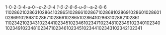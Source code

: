 1-0-2-3-4-u-0-_-a-2-3-4
1-0-2-8-6-u-0-_-a-2-8-6
1102862102863102864102865102866102867102868102869102860102860102869102868102867102866102865102864102863102862102861
1102342102343102344102345102346102347102348102349102340102340102349102348102347102346102345102344102343102342102341

